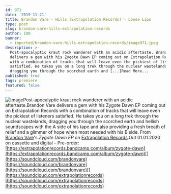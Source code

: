 ```yaml
---
id: 971
date: '2019-11-21'
title: Brandon Vare - Hills (Extrapolation Records) - Loose Lips
type: post
slug: brandon-vare-hills-extrapolation-records
author: 100
banner:
  - imported/brandon-vare-hills-extrapolation-records/image971.jpeg
description: >-
  Post-apocalyptic kraut rock wanderer with an acidic aftertaste. Brandon Vare
  delivers a gem with his Zygote Dawn EP coming out on Extrapolation Records
  with a combination of tracks that will leave even the pickiest of listeners
  satisfied. He takes you on a long trek through the nuclear wastelands,
  dragging you through the scorched earth and [...]Read More...
published: true
tags: premiere
featured: false
---
```

![image](../imported/brandon-vare-hills-extrapolation-records/image971.jpeg)Post-apocalyptic kraut rock wanderer with an acidic aftertaste.Brandon Vare delivers a gem with his Zygote Dawn EP coming out on Extrapolation Records with a combination of tracks that will leave even the pickiest of listeners satisfied. He takes you on a long trek through the nuclear wastelands, dragging you through the scorched earth and hellish soundscapes with the A side of his tape and also providing a fresh breath of relief and a glimmer of hope when most needed with his B side. From [Brandon Vare](https://www.residentadvisor.net/dj/brandonvare)'s _Zygote Dawn EP_ on [Extrapolation Records](https://extrapolationrecords.bandcamp.com/).Out 01.01.2020 on cassette and digital – Pre-order: [](https://extrapolationrecords.bandcamp.com/album/zygote-dawn)[https://extrapolationrecords.bandcamp.com/album/zygote-dawn](https://extrapolationrecords.bandcamp.com/album/zygote-dawn)[](https://soundcloud.com/brandonvare)[https://soundcloud.com/brandonvare](https://soundcloud.com/brandonvare)[](https://soundcloud.com/extrapolationrecords)[https://soundcloud.com/extrapolationrecords](https://soundcloud.com/extrapolationrecords)